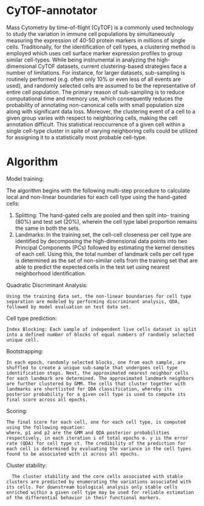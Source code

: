 # CyTOF-annotator

Mass Cytometry by time-of-flight (CyTOF) is a commonly used technology to study the variation in immune cell populations by simultaneously measuring the expression of 40-50 protein markers in millions of single cells. Traditionally, for the identification of cell types, a clustering method is employed which uses cell surface marker expression profiles to group similar cell-types. While being instrumental in analyzing the high-dimensional CyTOF datasets, current clustering-based strategies face a number of limitations. For instance, for larger datasets, sub-sampling is routinely performed (e.g. often only 10% or even less of all events are used), and randomly selected cells are assumed to be the representative of entire cell population.  The primary reason of sub-sampling is to reduce computational time and memory use, which consequently reduces the probability of annotating non-canonical cells with small population size along with significant data loss. Moreover, the clustering event of a cell to a given group varies with respect to neighboring cells, making the cell annotation difficult. This statistical reoccurrence of a given cell within a single cell-type cluster in spite of varying neighboring cells could be utilized for assigning it to a statistically most probable cell-type.


# Algorithm

Model training: 

The algorithm begins with the following multi-step procedure to calculate local and non-linear boundaries for each cell type using the hand-gated cells:
  1. Splitting: The hand-gated cells are pooled and then split into- training (80%) and test set (20%), wherein the cell type label proportion remains the same in both the sets.
  2. Landmarks: In the training set, the cell-cell closeness per cell type are identified by decomposing the high-dimensional data points into two Principal Components (PCs) followed by estimating the kernel densities of each cell. Using this, the total number of landmark cells per cell type is determined as the set of non-similar cells from the training set that are able to predict the expected cells in the test set using nearest neighborhood identification.

Quadratic Discriminant Analysis: 

    Using the training data set, the non-linear boundaries for cell type separation are modeled by performing discriminant analysis, QDA, followed by model evaluation on test data set.

  Cell type prediction:

    Index Blocking: Each sample of independent live cells dataset is split into a defined number of blocks of equal numbers of randomly selected unique cell.

  Bootstrapping: 

    In each epoch, randomly selected blocks, one from each sample, are shuffled to create a unique sub-sample that undergoes cell type identification steps. Next, the approximated nearest neighbor cells for each landmark are determined. The approximated landmark neighbors are further clustered by GMM. The cells that cluster together with landmarks are shortlisted for QDA classification, whereby its posterior probability for a given cell type is used to compute its final score across all epochs.

Scoring: 

    The final score for each cell, one for each cell type, is computed using the following equation:
    where, p1 and p2 are the GMM and QDA posterior probabilities respectively, in each iteration i of total epochs e. 𝛾 is the error rate (QDA) for cell type ct. The credibility of the prediction for each cell is determined by evaluating the variance in the cell types found to be associated with it across all epochs.

   Cluster stability:
   
      The cluster stability and the core cells associated with stable clusters are predicted by enumerating the variations associated with its cells. For downstream biological analysis only stable cells enriched within a given cell type may be used for reliable estimation of the differential behavior in their functional markers.

